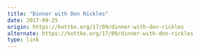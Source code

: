 ```yaml
---
title: "Dinner with Don Rickles"
date: 2017-09-25
origin: https://kottke.org/17/09/dinner-with-don-rickles
alternate: https://kottke.org/17/09/dinner-with-don-rickles
type: link
---
```


